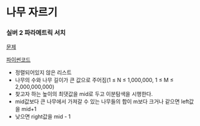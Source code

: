 # 나무 자르기
### 실버 2 파라메트릭 서치
[문제](https://www.acmicpc.net/problem/2805)

[파이썬코드](2805.py)

- 정렬되어있지 않은 리스트
- 나무의 수와 나무 길이가 큰 값으로 주어짐(1 ≤ N ≤ 1,000,000, 1 ≤ M ≤ 2,000,000,000)
- 찾고자 하는 높이의 최댓값을 mid로 두고 이분탐색을 시행한다.
- mid값보다 큰 나무에서 가져갈 수 있는 나무들의 합이 m보다 크거나 같으면 left값을 mid+1
- 낮으면 right값을 mid - 1